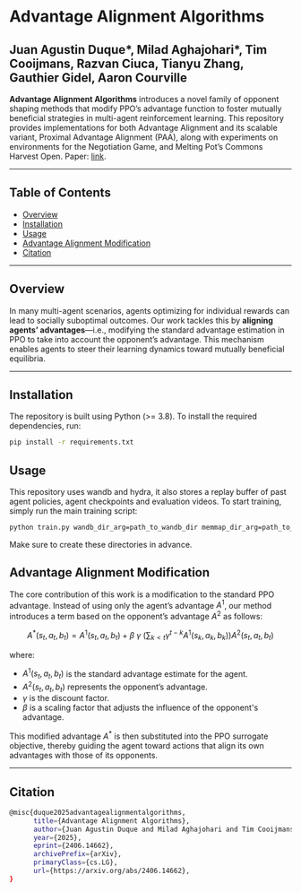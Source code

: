 # Advantage Alignment Algorithms

## Juan Agustin Duque*,  Milad Aghajohari*, Tim Cooijmans, Razvan Ciuca, Tianyu Zhang, Gauthier Gidel, Aaron Courville

**Advantage Alignment Algorithms** introduces a novel family of opponent shaping methods that modify PPO’s advantage function to foster mutually beneficial strategies in multi-agent reinforcement learning. This repository provides implementations for both Advantage Alignment and its scalable variant, Proximal Advantage Alignment (PAA), along with experiments on environments for the Negotiation Game, and Melting Pot’s Commons Harvest Open. Paper: [link](https://arxiv.org/abs/2406.14662).

---

## Table of Contents

- [Overview](#overview)
- [Installation](#installation)
- [Usage](#usage)
- [Advantage Alignment Modification](#advantage-alignment-modification)
- [Citation](#citation)

---

## Overview

In many multi-agent scenarios, agents optimizing for individual rewards can lead to socially suboptimal outcomes. Our work tackles this by **aligning agents’ advantages**—i.e., modifying the standard advantage estimation in PPO to take into account the opponent’s advantage. This mechanism enables agents to steer their learning dynamics toward mutually beneficial equilibria.

---

## Installation

The repository is built using Python (>= 3.8). To install the required dependencies, run:

```bash
pip install -r requirements.txt
```

## Usage

This repository uses wandb and hydra, it also stores a replay buffer of past agent policies, agent checkpoints and evaluation videos. To start training, simply run the main training script:

```bash
python train.py wandb_dir_arg=path_to_wandb_dir memmap_dir_arg=path_to_memmap_dir hydra_run_dir_arg=path_to_hydra_dir video_dir_arg=path_to_video_dir checkpoint_dir_arg=path_to_save_dir
```
Make sure to create these directories in advance.

## Advantage Alignment Modification

The core contribution of this work is a modification to the standard PPO advantage. Instead of using only the agent’s advantage $A^1$, our method introduces a term based on the opponent’s advantage $A^2$ as follows:

$$
A^*(s_t, a_t, b_t) = A^1(s_t, a_t, b_t) + \beta\ \gamma\ \left(\sum_{k < t} \gamma^{t-k} A^1(s_k, a_k, b_k)\right) A^2(s_t, a_t, b_t)
$$

where:
- $A^1(s_t, a_t, b_t)$ is the standard advantage estimate for the agent.
- $A^2(s_t, a_t, b_t)$ represents the opponent’s advantage.
- $\gamma$ is the discount factor.
- $\beta$ is a scaling factor that adjusts the influence of the opponent's advantage.

This modified advantage $A^*$ is then substituted into the PPO surrogate objective, thereby guiding the agent toward actions that align its own advantages with those of its opponents.

---

## Citation

```bash
@misc{duque2025advantagealignmentalgorithms,
      title={Advantage Alignment Algorithms}, 
      author={Juan Agustin Duque and Milad Aghajohari and Tim Cooijmans and Razvan Ciuca and Tianyu Zhang and Gauthier Gidel and Aaron Courville},
      year={2025},
      eprint={2406.14662},
      archivePrefix={arXiv},
      primaryClass={cs.LG},
      url={https://arxiv.org/abs/2406.14662}, 
}
```
